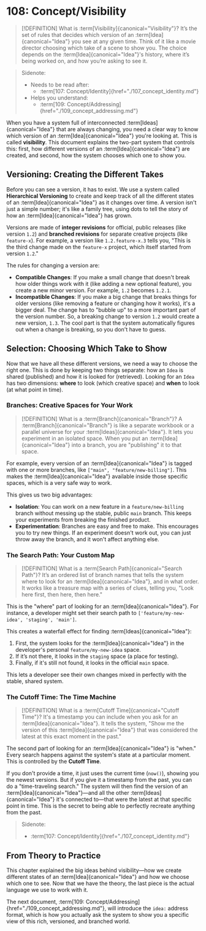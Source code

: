 # 108: Concept/Visibility

> [!DEFINITION] What is :term[Visibility]{canonical="Visibility"}?
> It’s the set of rules that decides which version of an :term[Idea]{canonical="Idea"} you see at any given time. Think of it like a movie director choosing which take of a scene to show you. The choice depends on the :term[Idea]{canonical="Idea"}'s history, where it’s being worked on, and how you’re asking to see it.

> Sidenote:
> - Needs to be read after:
>   - :term[107: Concept/Identity]{href="./107_concept_identity.md"}
> - Helps you understand:
>   - :term[109: Concept/Addressing]{href="./109_concept_addressing.md"}

When you have a system full of interconnected :term[Ideas]{canonical="Idea"} that are always changing, you need a clear way to know which version of an :term[Idea]{canonical="Idea"} you're looking at. This is called **visibility**. This document explains the two-part system that controls this: first, how different versions of an :term[Idea]{canonical="Idea"} are created, and second, how the system chooses which one to show you.

## Versioning: Creating the Different Takes

Before you can see a version, it has to exist. We use a system called **Hierarchical Versioning** to create and keep track of all the different states of an :term[Idea]{canonical="Idea"} as it changes over time. A version isn't just a simple number; it's like a family tree, using dots to tell the story of how an :term[Idea]{canonical="Idea"} has grown.

Versions are made of **integer revisions** for official, public releases (like version `1.2`) and **branched revisions** for separate creative projects (like `feature-x`). For example, a version like `1.2.feature-x.3` tells you, "This is the third change made on the `feature-x` project, which itself started from version `1.2`."

The rules for changing a version are:

- **Compatible Changes**: If you make a small change that doesn't break how older things work with it (like adding a new optional feature), you create a new minor version. For example, `1.2` becomes `1.2.1`.
- **Incompatible Changes**: If you make a big change that breaks things for older versions (like removing a feature or changing how it works), it's a bigger deal. The change has to "bubble up" to a more important part of the version number. So, a breaking change to version `1.2` would create a new version, `1.3`. The cool part is that the system automatically figures out when a change is breaking, so you don't have to guess.

## Selection: Choosing Which Take to Show

Now that we have all these different versions, we need a way to choose the right one. This is done by keeping two things separate: how an `Idea` is shared (published) and how it is looked for (retrieved). Looking for an `Idea` has two dimensions: **where** to look (which creative space) and **when** to look (at what point in time).

### Branches: Creative Spaces for Your Work

> [!DEFINITION] What is a :term[Branch]{canonical="Branch"}?
> A :term[Branch]{canonical="Branch"} is like a separate workbook or a parallel universe for your :term[Ideas]{canonical="Idea"}. It lets you experiment in an isolated space. When you put an :term[Idea]{canonical="Idea"} into a branch, you are "publishing" it to that space.

For example, every version of an :term[Idea]{canonical="Idea"} is tagged with one or more branches, like `["main", "feature/new-billing"]`. This makes the :term[Idea]{canonical="Idea"} available inside those specific spaces, which is a very safe way to work.

This gives us two big advantages:

- **Isolation**: You can work on a new feature in a `feature/new-billing` branch without messing up the stable, public `main` branch. This keeps your experiments from breaking the finished product.
- **Experimentation**: Branches are easy and free to make. This encourages you to try new things. If an experiment doesn't work out, you can just throw away the branch, and it won't affect anything else.

### The Search Path: Your Custom Map

> [!DEFINITION] What is a :term[Search Path]{canonical="Search Path"}?
> It’s an ordered list of branch names that tells the system where to look for an :term[Idea]{canonical="Idea"}, and in what order. It works like a treasure map with a series of clues, telling you, "Look here first, then here, then here."

This is the "where" part of looking for an :term[Idea]{canonical="Idea"}. For instance, a developer might set their search path to `['feature/my-new-idea', 'staging', 'main']`.

This creates a waterfall effect for finding :term[Ideas]{canonical="Idea"}:

1.  First, the system looks for the :term[Idea]{canonical="Idea"} in the developer's personal `feature/my-new-idea` space.
2.  If it’s not there, it looks in the `staging` space (a place for testing).
3.  Finally, if it's still not found, it looks in the official `main` space.

This lets a developer see their own changes mixed in perfectly with the stable, shared system.

### The Cutoff Time: The Time Machine

> [!DEFINITION] What is a :term[Cutoff Time]{canonical="Cutoff Time"}?
> It's a timestamp you can include when you ask for an :term[Idea]{canonical="Idea"}. It tells the system, "Show me the version of this :term[Idea]{canonical="Idea"} that was considered the latest at this exact moment in the past."

The second part of looking for an :term[Idea]{canonical="Idea"} is "when." Every search happens against the system's state at a particular moment. This is controlled by the **Cutoff Time**.

If you don't provide a time, it just uses the current time (`now()`), showing you the newest versions. But if you give it a timestamp from the past, you can do a "time-traveling search." The system will then find the version of an :term[Idea]{canonical="Idea"}—and all the other :term[Ideas]{canonical="Idea"} it's connected to—that were the latest at that specific point in time. This is the secret to being able to perfectly recreate anything from the past.

> Sidenote:
> - :term[107: Concept/Identity]{href="./107_concept_identity.md"}

## From Theory to Practice

This chapter explained the big ideas behind visibility—how we create different states of an :term[Idea]{canonical="Idea"} and how we choose which one to see. Now that we have the theory, the last piece is the actual language we use to work with it.

The next document, :term[109: Concept/Addressing]{href="./109_concept_addressing.md"}, will introduce the `idea:` address format, which is how you actually ask the system to show you a specific view of this rich, versioned, and branched world.

